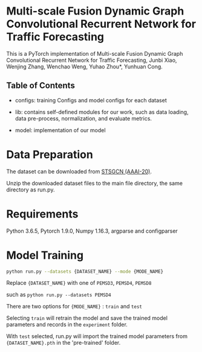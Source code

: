 # Multi-scale Fusion Dynamic Graph Convolutional Recurrent Network for Traffic Forecasting

This is a PyTorch implementation of Multi-scale Fusion Dynamic Graph Convolutional Recurrent Network for Traffic Forecasting, Junbi Xiao, Wenjing Zhang, Wenchao Weng, Yuhao Zhou*, Yunhuan Cong.

## Table of Contents

* configs: training Configs and model configs for each dataset

* lib: contains self-defined modules for our work, such as data loading, data pre-process, normalization, and evaluate metrics.

* model: implementation of our model 

# Data Preparation

The dataset can be downloaded from [STSGCN (AAAI-20)](https://github.com/Davidham3/STSGCN).

Unzip the downloaded dataset files to the main file directory, the same directory as run.py.

# Requirements

Python 3.6.5, Pytorch 1.9.0, Numpy 1.16.3, argparse and configparser

# Model Training

```bash
python run.py --datasets {DATASET_NAME} --mode {MODE_NAME}
```
Replace `{DATASET_NAME}` with one of `PEMSD3`, `PEMSD4`, `PEMSD8`

such as `python run.py --datasets PEMSD4`

There are two options for `{MODE_NAME}` : `train` and `test`

Selecting `train` will retrain the model and save the trained model parameters and records in the `experiment` folder.

With `test` selected, run.py will import the trained model parameters from `{DATASET_NAME}.pth` in the 'pre-trained' folder.


